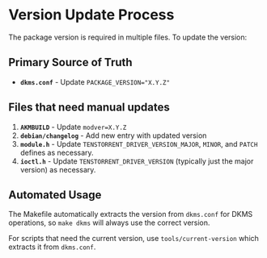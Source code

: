 # Version Update Process

The package version is required in multiple files. To update the version:

## Primary Source of Truth
- **`dkms.conf`** - Update `PACKAGE_VERSION="X.Y.Z"`

## Files that need manual updates
1. **`AKMBUILD`** - Update `modver=X.Y.Z`
2. **`debian/changelog`** - Add new entry with updated version
3. **`module.h`** - Update `TENSTORRENT_DRIVER_VERSION_MAJOR`, `MINOR`, and `PATCH` defines as necessary.
4. **`ioctl.h`** - Update `TENSTORRENT_DRIVER_VERSION` (typically just the major version) as necessary.

## Automated Usage
The Makefile automatically extracts the version from `dkms.conf` for DKMS operations, so `make dkms` will always use the correct version.

For scripts that need the current version, use `tools/current-version` which extracts it from `dkms.conf`. 